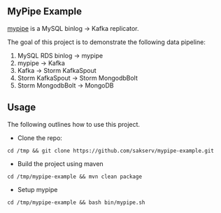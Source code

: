 MyPipe Example
--------------

[mypipe](https://github.com/mardambey/mypipe) is a MySQL binlog -> Kafka replicator.

The goal of this project is to demonstrate the following data pipeline:

1. MySQL RDS binlog -> mypipe
2. mypipe -> Kafka
3. Kafka -> Storm KafkaSpout
4. Storm KafkaSpout -> Storm MongodbBolt
5. Storm MongodbBolt -> MongoDB

Usage
-----

The following outlines how to use this project.

* Clone the repo:
```
cd /tmp && git clone https://github.com/sakserv/mypipe-example.git
```

* Build the project using maven
```
cd /tmp/mypipe-example && mvn clean package
```

* Setup mypipe
```
cd /tmp/mypipe-example && bash bin/mypipe.sh
```